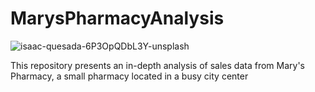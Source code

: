 # MarysPharmacyAnalysis
![isaac-quesada-6P3OpQDbL3Y-unsplash](https://github.com/Koketso00/MarysPharmacyAnalysis/assets/99824427/4e918f1a-0d83-4a1e-81cf-c77daf357d8b)

This repository presents an in-depth analysis of sales data from Mary's Pharmacy, a small pharmacy located in a busy city center

